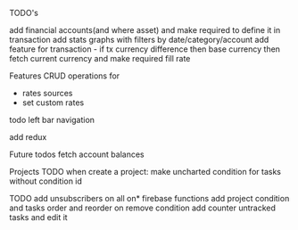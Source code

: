 TODO's

add financial accounts(and where asset) and make required to define it in transaction
add stats graphs with filters by date/category/account
add feature for transaction - if tx currency difference then base currency then fetch current currency and make required fill rate


Features
CRUD operations for
* rates sources
* set custom rates

todo left bar navigation

add redux


Future todos
fetch account balances

Projects
TODO
when create a project:
make uncharted condition for tasks without condition id

TODO 
add unsubscribers on all on* firebase functions
add project condition and tasks order and reorder
on remove condition add counter untracked tasks and edit it
